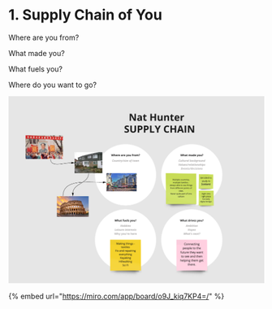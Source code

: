 # 1. Supply Chain of You

Where are you from?

What made you?

What fuels you?

Where do you want to go?

![](<../../.gitbook/assets/image (6).png>)

{% embed url="https://miro.com/app/board/o9J_kiq7KP4=/" %}

